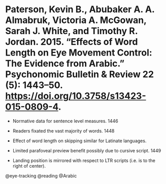 # Paterson, Kevin B., Abubaker A. A. Almabruk, Victoria A. McGowan, Sarah J. White, and Timothy R. Jordan. 2015. “Effects of Word Length on Eye Movement Control: The Evidence from Arabic.” Psychonomic Bulletin & Review 22 (5): 1443–50. https://doi.org/10.3758/s13423-015-0809-4.

- Normative data for sentence level measures. 1446

- Readers fixated the vast majority of words. 1448

- Effect of word length on skipping similar for Latinate languages. 

- Limited parafoveal preview benefit possibly due to cursive script. 1449

- Landing position is mirrored with respect to LTR scripts (i.e. is to the right of center).

@eye-tracking
@reading
@Arabic
